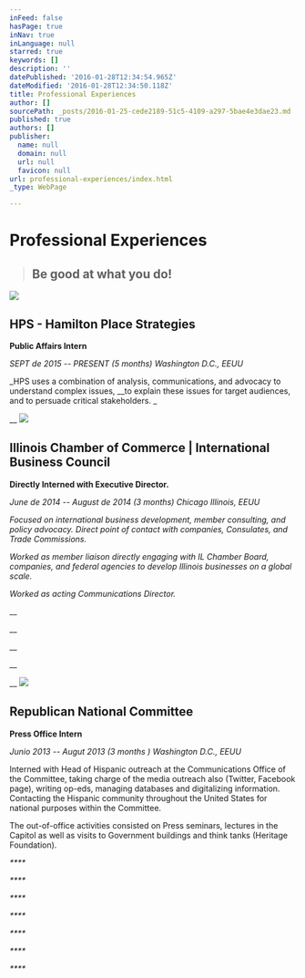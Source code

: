 ```yaml
---
inFeed: false
hasPage: true
inNav: true
inLanguage: null
starred: true
keywords: []
description: ''
datePublished: '2016-01-28T12:34:54.965Z'
dateModified: '2016-01-28T12:34:50.118Z'
title: Professional Experiences
author: []
sourcePath: _posts/2016-01-25-cede2189-51c5-4109-a297-5bae4e3dae23.md
published: true
authors: []
publisher:
  name: null
  domain: null
  url: null
  favicon: null
url: professional-experiences/index.html
_type: WebPage

---
```

# Professional Experiences

> ## Be good at what you do!

![](https://s3-us-west-2.amazonaws.com/the-grid-img/p/20d1eb96dffa1d9f381e4959d049d68ae025675a.png)

## HPS - Hamilton Place Strategies

**Public Affairs Intern**

_SEPT de 2015 -- PRESENT (5 months)  Washington D.C., EEUU_

_HPS uses a combination of analysis, communications, and advocacy to understand complex issues, __to explain these issues for target audiences, and to persuade critical stakeholders. _

__
![](https://s3-us-west-2.amazonaws.com/the-grid-img/p/3499dbe9aa1cf0b58537ab978630b2a6acbafa01.jpg)

## Illinois Chamber of Commerce | International Business Council

**Directly Interned with Executive Director.**

_June de 2014 -- August de 2014 (3 months) Chicago Illinois, EEUU_

_Focused on international business development, member consulting, and policy advocacy. Direct point of contact with companies, Consulates, and Trade Commissions._

_Worked as member liaison directly engaging with IL Chamber Board, companies, and federal agencies to develop Illinois businesses on a global scale._

_Worked as acting Communications Director._

__

__

__

__

__
![](https://s3-us-west-2.amazonaws.com/the-grid-img/p/6076d50b6f8ec985bda995617a57df7a97253635.png)

## Republican National Committee

**Press Office Intern**

_Junio 2013 -- Augut 2013 (3 months ) Washington D.C., EEUU_

Interned with Head of Hispanic outreach at the Communications Office of the Committee, taking charge of the media outreach also (Twitter, Facebook page), writing op-eds, managing databases and digitalizing information. Contacting the Hispanic community throughout the United States for national purposes within the Committee. 

The out-of-office activities consisted on Press seminars, lectures in the Capitol as well as visits to Government buildings and think tanks (Heritage Foundation).

_****_

_****_

_****_

_****_

_****_

_****_

_****_